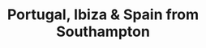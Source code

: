 ---
category: mediterranean
title: Portugal, Ibiza & Spain from Southampton
class: portugal-ibiza-and-spain-from-southampton
cruiseline: P&O Cruises, Ventura
special-info: Last minute Special offer
price: 637
nights: 12
cruise-url: http://www.planetcruise.co.uk/po-cruises/ventura/06-may-2016/97437?referrersiteid=970
---